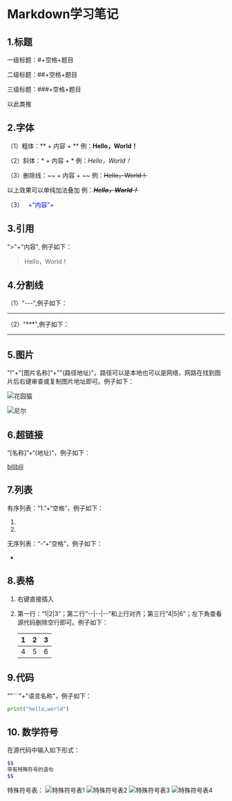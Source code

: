 # **Markdown学习笔记**

## 1.标题

一级标题：#+空格+题目

二级标题：##+空格+题目

三级标题：###+空格+题目

以此类推

## 2.字体

（1）粗体：** + 内容 + ** 例：**Hello，World！**

（2）斜体：* + 内容 + *  例：*Hello，World！*

（3）删除线：~~ + 内容 + ~~  例：~~Hello，World！~~

以上效果可以单纯加法叠加 例：***~~Hello，World！~~***

（3） **<font color="颜色英文名（Eg：red）">**  +"内容"+**</font>**

## 3.引用

">"+"内容", 例子如下：

> Hello，World！

## 4.分割线

（1）"---",例子如下：

---

（2）"***",例子如下：

***

## 5.图片

"!"+"[图片名称]"+""(路径地址)"，路径可以是本地也可以是网络，网路在找到图片后右键审查或复制图片地址即可。例子如下：

![花园猫](D:\猫猫图\9b919ceec34e9368570b12f5bbbe67e1508a743d.jpg)

![尼尔](https://i0.hdslb.com/bfs/album/86a0c2291288a11f35660f9ad3080ba526c78d03.png@518w.webp)

## 6.超链接

“[名称]”+“(地址)”，例子如下：

[bilibili](https://www.bilibili.com/)

## 7.列表

有序列表：“1.”+“空格”，例子如下：

1. 
2. 

无序列表：“-”+“空格”，例子如下：

- 

## 8.表格

1. 右键直接插入

2. 第一行：“1|2|3”；第二行“--|--|--”和上行对齐；第三行“4|5|6”；左下角查看源代码删除空行即可。例子如下：

   1|2|3
   --|--|--
   4|5|6

## 9.代码

""```"+"语言名称"，例子如下：

```python
print("hello,world")
```

## 10. 数学符号

在源代码中输入如下形式：

```bash
$$
带有特殊符号的语句
$$
```

特殊符号表：
![特殊符号表1](https://img-blog.csdnimg.cn/20190703164359871.png?x-oss-process=image/watermark,type_ZmFuZ3poZW5naGVpdGk,shadow_10,text_aHR0cHM6Ly9ibG9nLmNzZG4ubmV0L3FxXzM1NjI5MTcx,size_16,color_FFFFFF,t_70)
![特殊符号表2](https://img-blog.csdnimg.cn/20190703164424334.png?x-oss-process=image/watermark,type_ZmFuZ3poZW5naGVpdGk,shadow_10,text_aHR0cHM6Ly9ibG9nLmNzZG4ubmV0L3FxXzM1NjI5MTcx,size_16,color_FFFFFF,t_70)
![特殊符号表3](https://img-blog.csdnimg.cn/20190703164439850.png?x-oss-process=image/watermark,type_ZmFuZ3poZW5naGVpdGk,shadow_10,text_aHR0cHM6Ly9ibG9nLmNzZG4ubmV0L3FxXzM1NjI5MTcx,size_16,color_FFFFFF,t_70)
![特殊符号表4](https://img-blog.csdnimg.cn/20190703164500390.png?x-oss-process=image/watermark,type_ZmFuZ3poZW5naGVpdGk,shadow_10,text_aHR0cHM6Ly9ibG9nLmNzZG4ubmV0L3FxXzM1NjI5MTcx,size_16,color_FFFFFF,t_70)